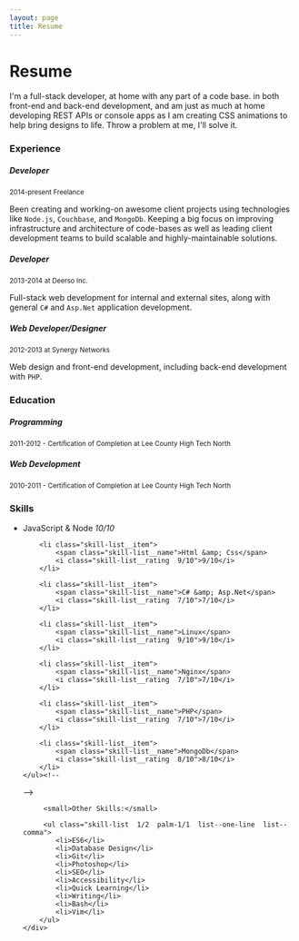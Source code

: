```yaml
---
layout: page
title: Resume
---
```


<h1 class="print__hidden">Resume</h1>

I'm a full-stack developer, at home with any part of a code base.
in both front-end and back-end development, and am just as much at home
developing REST APIs or console apps as I am creating CSS animations to help
bring designs to life. Throw a problem at me, I'll solve it.


### Experience

##### Developer

<p class="mb0">
    <small class="fade">2014-present Freelance</small>
</p>

Been creating and working-on awesome client projects using technologies like
`Node.js`, `Couchbase`, and `MongoDb`. Keeping a big focus on improving infrastructure
and architecture of code-bases as well as leading client development teams to
build scalable and highly-maintainable solutions.

##### Developer

<p class="mb0">
    <small class="fade">2013-2014 at Deerso Inc.</small>
</p>

Full-stack web development for internal and external sites, along with general
`C#` and `Asp.Net` application development.

##### Web Developer/Designer

<p class="mb0">
    <small class="fade">2012-2013 at Synergy Networks</small>
</p>

Web design and front-end development, including back-end development with `PHP`.


### Education

##### Programming

<small class="fade">2011-2012 - Certification of Completion at Lee County High Tech North</small>

##### Web Development

<small class="fade">2010-2011 - Certification of Completion at Lee County High Tech North</small>


### Skills

<div class="layout">
    <ul class="layout__item  skill-list  1/2  small-1/1">
        <li class="skill-list__item">
            <span class="skill-list__name">JavaScript &amp; Node</span>
            <i class="skill-list__rating  1/1">10/10</i>
        </li>

        <li class="skill-list__item">
            <span class="skill-list__name">Html &amp; Css</span>
            <i class="skill-list__rating  9/10">9/10</i>
        </li>

        <li class="skill-list__item">
            <span class="skill-list__name">C# &amp; Asp.Net</span>
            <i class="skill-list__rating  7/10">7/10</i>
        </li>

        <li class="skill-list__item">
            <span class="skill-list__name">Linux</span>
            <i class="skill-list__rating  9/10">9/10</i>
        </li>

        <li class="skill-list__item">
            <span class="skill-list__name">Nginx</span>
            <i class="skill-list__rating  7/10">7/10</i>
        </li>

        <li class="skill-list__item">
            <span class="skill-list__name">PHP</span>
            <i class="skill-list__rating  7/10">7/10</i>
        </li>

        <li class="skill-list__item">
            <span class="skill-list__name">MongoDb</span>
            <i class="skill-list__rating  8/10">8/10</i>
        </li>
    </ul><!--

 --><div class="layout__item  1/2  small-1/1">

         <small>Other Skills:</small>

         <ul class="skill-list  1/2  palm-1/1  list--one-line  list--comma">
            <li>ES6</li>
            <li>Database Design</li>
            <li>Git</li>
            <li>Photoshop</li>
            <li>SEO</li>
            <li>Accessibility</li>
            <li>Quick Learning</li>
            <li>Writing</li>
            <li>Bash</li>
            <li>Vim</li>
        </ul>
    </div>
</div>
